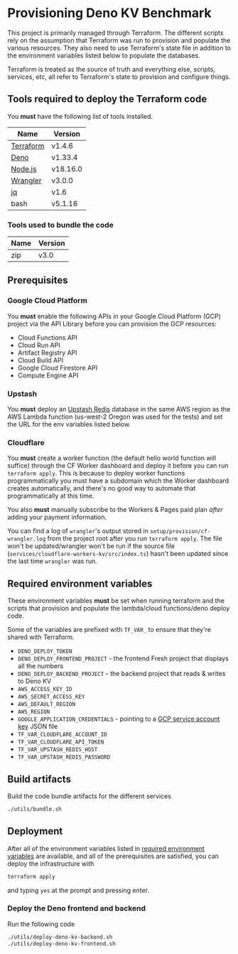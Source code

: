 # Provisioning Deno KV Benchmark

This project is primarily managed through Terraform. The different scripts rely
on the assumption that Terraform was run to provision and populate the various
resources. They also need to use Terraform's state file in addition to the
environment variables listed below to populate the databases.

Terraform is treated as the source of truth and everything else, scripts,
services, etc, all refer to Terraform's state to provision and configure things.

## Tools required to deploy the Terraform code

You **must** have the following list of tools installed.

| Name        | Version  |
| ----------- | -------- |
| [Terraform] | v1.4.6   |
| [Deno]      | v1.33.4  |
| [Node.js]   | v18.16.0 |
| [Wrangler]  | v3.0.0   |
| [jq]        | v1.6     |
| bash        | v5.1.16  |

### Tools used to bundle the code

| Name | Version |
| ---- | ------- |
| zip  | v3.0    |

## Prerequisites

### Google Cloud Platform

You **must** enable the following APIs in your Google Cloud Platform (GCP)
project via the API Library before you can provision the GCP resources:

- Cloud Functions API
- Cloud Run API
- Artifact Registry API
- Cloud Build API
- Google Cloud Firestore API
- Compute Engine API

### Upstash

You **must** deploy an [Upstash Redis] database in the same AWS region as the
AWS Lambda function (us-west-2 Oregon was used for the tests) and set the URL
for the env variables listed below.

### Cloudflare

You **must** create a worker function (the default hello world function will
suffice) through the CF Worker dashboard and deploy it before you can run
`terraform apply`. This is because to deploy worker functions programmatically
you must have a subdomain which the Worker dashboard creates automatically, and
there's no good way to automate that programmatically at this time.

You also **must** manually subscribe to the Workers & Pages paid plan _after_
adding your payment information.

You can find a log of `wrangler`'s output stored in
`setup/provision/cf-wrangler.log` from the project root after you run
`terraform apply`. The file won't be updated/wrangler won't be run if the source
file (`services/cloudflare-workers-kv/src/index.ts`) hasn't been updated since
the last time `wrangler` was run.

## Required environment variables

These environment variables **must** be set when running terraform and the
scripts that provision and populate the lambda/cloud functions/deno deploy code.

Some of the variables are prefixed with `TF_VAR_` to ensure that they're shared
with Terraform.

- `DENO_DEPLOY_TOKEN`
- `DENO_DEPLOY_FRONTEND_PROJECT` - the frontend Fresh project that displays all
  the numbers
- `DENO_DEPLOY_BACKEND_PROJECT` - the backend project that reads & writes to
  Deno KV
- `AWS_ACCESS_KEY_ID`
- `AWS_SECRET_ACCESS_KEY`
- `AWS_DEFAULT_REGION`
- `AWS_REGION`
- `GOOGLE_APPLICATION_CREDENTIALS` - pointing to a [GCP service account key]
  JSON file
- `TF_VAR_CLOUDFLARE_ACCOUNT_ID`
- `TF_VAR_CLOUDFLARE_API_TOKEN`
- `TF_VAR_UPSTASH_REDIS_HOST`
- `TF_VAR_UPSTASH_REDIS_PASSWORD`

## Build artifacts

Build the code bundle artifacts for the different services

```bash
./utils/bundle.sh
```

## Deployment

After all of the environment variables listed in
[required environment variables](#required-environment-variables) are available,
and all of the prerequisites are satisfied, you can deploy the infrastructure
with

```bash
terraform apply
```

and typing `yes` at the prompt and pressing enter.

### Deploy the Deno frontend and backend

Run the following code

```bash
./utils/deploy-deno-kv-backend.sh
./utils/deploy-deno-kv-frontend.sh
```

<!-- Links -->

[GCP service account key]: https://cloud.google.com/iam/docs/keys-create-delete#creating
[Upstash Redis]: https://upstash.com/redis
[Terraform]: https://developer.hashicorp.com/terraform/downloads
[Deno]: https://deno.land/
[Node.js]: https://nodejs.org/
[Wrangler]: https://developers.cloudflare.com/workers/wrangler/
[jq]: https://stedolan.github.io/jq/
